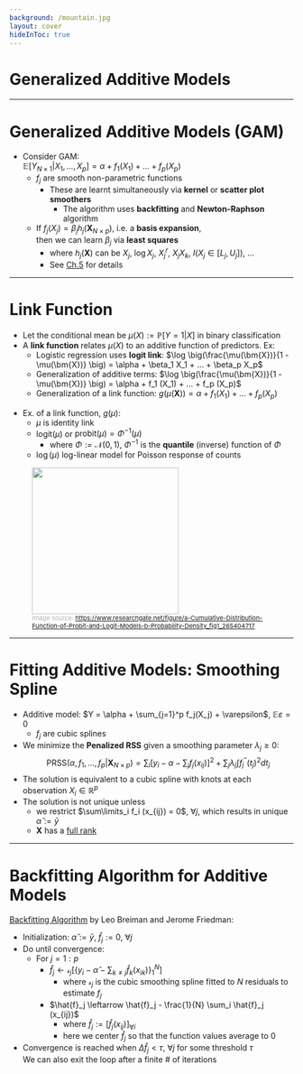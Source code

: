 ```yaml
---
background: /mountain.jpg
layout: cover
hideInToc: true
---
```


# Generalized Additive Models

---

# Generalized Additive Models (GAM)

* Consider GAM: <br> $\mathbb{E} [Y_{N \times 1} | X_1, ..., X_p] = \alpha + f_1 (X_1) + ... + f_p (X_p)$
	* $f_j$ are smooth non-parametric functions
		* These are learnt simultaneously via **kernel** or **scatter plot smoothers**
			* The algorithm uses **backfitting** and **Newton-Raphson** algorithm
	* If $f_j (X_j) = \beta_j h_j (\bm{X}_{N \times p})$, i.e. a **basis expansion**, <br>then we can learn $\beta_j$ via **least squares**
		* where $h_j (\bm{X})$ can be $X_j$, $\log X_j$, $X_j^r$, $X_j X_k$, $I(X_j \in [L_j, U_j])$, ...
		* See [Ch.5](https://hastie.su.domains/ElemStatLearn/printings/ESLII_print12.pdf#page=158) for details

---

# Link Function

* Let the conditional mean be $\mu(X) := \mathbb{P}[Y = 1 | X]$ in binary classification
* A **link function** relates $\mu(X)$ to an additive function of predictors. Ex:
	* Logistic regression uses **logit link**: $\log \big(\frac{\mu(\bm{X})}{1 - \mu(\bm{X})} \big) = \alpha + \beta_1 X_1 + ... + \beta_p X_p$
	* Generalization of additive terms: $\log \big(\frac{\mu(\bm{X})}{1 - \mu(\bm{X})} \big) = \alpha + f_1 (X_1) + ... + f_p (X_p)$
	* Generalization of a link function: $g(\mu(\bm{X})) = \alpha + f_1 (X_1) + ... + f_p (X_p)$

<div class="grid grid-cols-[3fr,2fr]">
<div>

* Ex. of a link function, $g(\mu)$:
	* $\mu$ is identity link
  	* $\mathrm{logit}(\mu)$ or $\mathrm{probit}(\mu) = \Phi^{-1}(\mu)$
  		* where $\Phi := \mathcal{N} (0, 1)$, $\Phi^{-1}$ is the **quantile** (inverse) function of $\Phi$
	* $\log (\mu)$ log-linear model for Poisson response of counts
</div>
<div>
  <figure>
    <img src="/a-Cumulative-Distribution-Function-of-Probit-and-Logit-Models-b-Probability-Density.png" style="width: 260px !important">
    <figcaption style="color:#b3b3b3ff; font-size: 11px;">Image source:
	  <a href="https://www.researchgate.net/figure/a-Cumulative-Distribution-Function-of-Probit-and-Logit-Models-b-Probability-Density_fig1_265404717">https://www.researchgate.net/figure/a-Cumulative-Distribution-Function-of-Probit-and-Logit-Models-b-Probability-Density_fig1_265404717</a>
    </figcaption>
  </figure>
</div>
</div>

---

# Fitting Additive Models: Smoothing Spline

* Additive model: $Y = \alpha + \sum_{j=1}^p f_j(X_j) + \varepsilon$, $\mathbb{E}\varepsilon = 0$
	* $f_j$ are cubic splines
* We minimize the **Penalized RSS** given a smoothing parameter $\lambda_j \geq 0$:
$$\mathrm{PRSS}(\alpha, f_1, ..., f_p | \bm{X}_{N \times p} ) = \sum_i \bigg[y_i - \alpha - \sum_j f_j (x_{ij}) \bigg]^2 + \sum_j \lambda_j \int f_j^{\prime\prime}(t_j)^2 dt_j$$	
* The solution is equivalent to a cubic spline with knots at each observation $X_i \in \mathbb{R}^p$
* The solution is not unique unless
	* we restrict $\sum\limits_i f_i (x_{ij}) = 0$, $\forall j$, which results in unique $\hat{\alpha} := \bar{y}$
	* $\bm{X}$ has a [full rank](https://en.wikipedia.org/wiki/Rank_(linear_algebra)#:~:text=The%20column%20rank%20of%20A,%3D%20row%20rank%2C%20below.)

---

# Backfitting Algorithm for Additive Models

[Backfitting Algorithm](https://en.wikipedia.org/wiki/Backfitting_algorithm) by Leo Breiman and Jerome Friedman:
<div class="bg-orange-100">

* Initialization: $\hat{\alpha} := \bar{y}$, $\hat{f}_j := 0$, $\forall j$
* Do until convergence:
	* For $j = 1:p$
		* $\hat{f}_j \leftarrow \mathcal{s}_j \bigg[ \big\{y_i - \hat{\alpha} - \sum_{k \neq j} \hat{f}_k (x_{ik}) \big\}_1^N \bigg]$
			* where $\mathcal{s}_j$ is the cubic smoothing spline fitted to $N$ residuals to estimate $f_j$
		* $\hat{f}_j \leftarrow \hat{f}_j - \frac{1}{N} \sum_i \hat{f}_j (x_{ij})$
			* where $\hat{f}_j := [\hat{f}_j (x_{ij})]_{\forall i}$
			* here we center $\hat{f}_j$ so that the function values average to $0$
* Convergence is reached when $\Delta \hat{f}_j < \tau$, $\forall j$ for some threshold $\tau$ <br> We can also exit the loop after a finite # of iterations
</div>